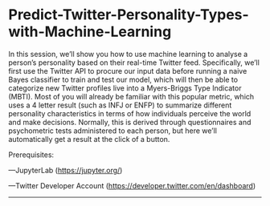 # Predict-Twitter-Personality-Types-with-Machine-Learning

In this session, we’ll show you how to use machine learning to analyse a person’s personality based on their real-time Twitter feed. Specifically, we’ll first use the Twitter API to procure our input data before running a naive Bayes classifier to train and test our model, which will then be able to categorize new Twitter profiles live into a Myers-Briggs Type Indicator (MBTI).  Most of you will already be familiar with this popular metric, which uses a 4 letter result (such as INFJ or ENFP) to summarize different personality characteristics in terms of how individuals perceive the world and make decisions. Normally, this is derived through questionnaires and psychometric tests administered to each person, but here we’ll automatically get a result at the click of a button. 

Prerequisites: 

—JupyterLab (https://jupyter.org/) 

—Twitter Developer Account (https://developer.twitter.com/en/dashboard)  

-----------------------------------------  

